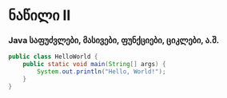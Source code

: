 # ნაწილი II

### Java საფუძვლები, მასივები, ფუნქციები, ციკლები, ა.შ.

```java
public class HelloWorld {
    public static void main(String[] args) {
        System.out.println("Hello, World!");
    }
}
```

